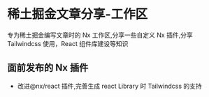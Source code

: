 # 稀土掘金文章分享-工作区

专为稀土掘金编写文章时的 Nx 工作区,分享一些自定义 Nx 插件,分享 Tailwindcss 使用，React 组件库建设等知识

## 面前发布的 Nx 插件

- 改进@nx/react 插件,完善生成 react Library 时 Tailwindcss 的支持
